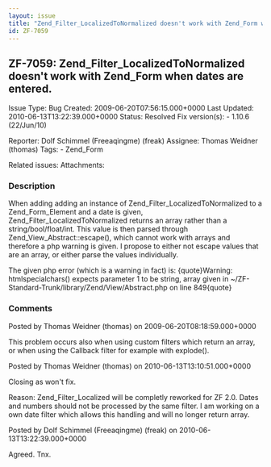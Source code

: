 ```yaml
---
layout: issue
title: "Zend_Filter_LocalizedToNormalized doesn't work with Zend_Form when dates are entered."
id: ZF-7059
---
```


ZF-7059: Zend\_Filter\_LocalizedToNormalized doesn't work with Zend\_Form when dates are entered.
-------------------------------------------------------------------------------------------------

 Issue Type: Bug Created: 2009-06-20T07:56:15.000+0000 Last Updated: 2010-06-13T13:22:39.000+0000 Status: Resolved Fix version(s): - 1.10.6 (22/Jun/10)
 
 Reporter:  Dolf Schimmel (Freeaqingme) (freak)  Assignee:  Thomas Weidner (thomas)  Tags: - Zend\_Form
 
 Related issues: 
 Attachments: 
### Description

When adding adding an instance of Zend\_Filter\_LocalizedToNormalized to a Zend\_Form\_Element and a date is given, Zend\_Filter\_LocalizedToNormalized returns an array rather than a string/bool/float/int. This value is then parsed through Zend\_View\_Abstract::escape(), which cannot work with arrays and therefore a php warning is given. I propose to either not escape values that are an array, or either parse the values individually.

The given php error (which is a warning in fact) is: {quote}Warning: htmlspecialchars() expects parameter 1 to be string, array given in ~/ZF-Standard-Trunk/library/Zend/View/Abstract.php on line 849{quote}

 

 

### Comments

Posted by Thomas Weidner (thomas) on 2009-06-20T08:18:59.000+0000

This problem occurs also when using custom filters which return an array, or when using the Callback filter for example with explode().

 

 

Posted by Thomas Weidner (thomas) on 2010-06-13T13:10:51.000+0000

Closing as won't fix.

Reason: Zend\_Filter\_Localized will be completly reworked for ZF 2.0. Dates and numbers should not be processed by the same filter. I am working on a own date filter which allows this handling and will no longer return array.

 

 

Posted by Dolf Schimmel (Freeaqingme) (freak) on 2010-06-13T13:22:39.000+0000

Agreed. Tnx.

 

 